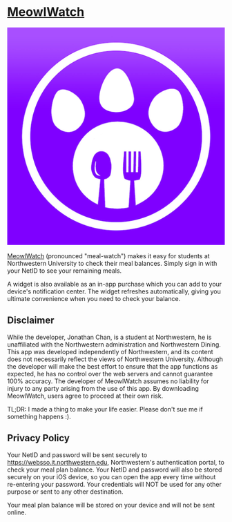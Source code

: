 [App Store link]: https://itunes.apple.com/us/app/meowlwatch-for-northwestern-university-dining/id1219875692

# [MeowlWatch][App Store link]
[![](512.png)][App Store link]

[MeowlWatch][App Store Link] (pronounced "meal-watch") makes it easy for students at Northwestern University to check their meal balances. Simply sign in with your NetID to see your remaining meals.

A widget is also available as an in-app purchase which you can add to your device's notification center. The widget refreshes automatically, giving you ultimate convenience when you need to check your balance.

## Disclaimer

While the developer, Jonathan Chan, is a student at Northwestern, he is unaffiliated with the Northwestern administration and Northwestern Dining. This app was developed independently of Northwestern, and its content does not necessarily reflect the views of Northwestern University. Although the developer will make the best effort to ensure that the app functions as expected, he has no control over the web servers and cannot guarantee 100% accuracy. The developer of MeowlWatch assumes no liability for injury to any party arising from the use of this app. By downloading MeowlWatch, users agree to proceed at their own risk.

TL;DR: I made a thing to make your life easier. Please don't sue me if something happens :).

## Privacy Policy

Your NetID and password will be sent securely to https://websso.it.northwestern.edu, Northwestern's authentication portal, to check your meal plan balance. Your NetID and password will also be stored securely on your iOS device, so you can open the app every time without re-entering your password. Your credentials will NOT be used for any other purpose or sent to any other destination.

Your meal plan balance will be stored on your device and will not be sent online.
